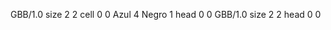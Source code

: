 <gs-board without-header> GBB/1.0
size 2 2
cell 0 0 Azul 4 Negro 1 
head 0 0
 </gs-board>
<gs-board without-header> GBB/1.0
size 2 2
head 0 0 </gs-board>